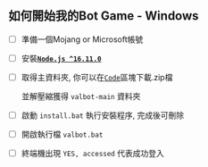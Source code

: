 ## 如何開始我的Bot Game - Windows

- [ ] 準備一個Mojang or Microsoft帳號

- [ ] 安裝[__`Node.js ^16.11.0`__](https://nodejs.org/zh-tw/download/)

- [ ] 取得主資料夾, 你可以在[`Code`](https://github.com/AsherJingkongChen/tutorial-temp-/blob/main/scrs1.png)區塊下載.zip檔
  
  並解壓縮獲得 `valbot-main` 資料夾
  
- [ ] 啟動 `install.bat` 執行安裝程序, 完成後可刪除

- [ ] 開啟執行檔 `valbot.bat`

- [ ] 終端機出現 `YES, accessed` 代表成功登入

